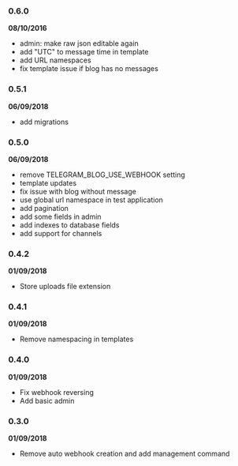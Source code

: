 ### 0.6.0

**08/10/2016**

- admin: make raw json editable again
- add "UTC" to message time in template
- add URL namespaces
- fix template issue if blog has no messages

### 0.5.1

**06/09/2018**

- add migrations

### 0.5.0

**06/09/2018**

- remove TELEGRAM_BLOG_USE_WEBHOOK setting
- template updates
- fix issue with blog without message
- use global url namespace in test application
- add pagination
- add some fields in admin 
- add indexes to database fields
- add support for channels

### 0.4.2

**01/09/2018**

- Store uploads file extension

### 0.4.1

**01/09/2018**

- Remove namespacing in templates

### 0.4.0

**01/09/2018**

- Fix webhook reversing
- Add basic admin

### 0.3.0 

**01/09/2018**

- Remove auto webhook creation and add management command
